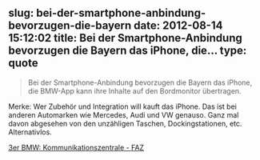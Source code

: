 slug: bei-der-smartphone-anbindung-bevorzugen-die-bayern
date: 2012-08-14 15:12:02
title: Bei der Smartphone-Anbindung bevorzugen die Bayern das iPhone, die...
type: quote
---

> Bei der Smartphone-Anbindung bevorzugen die Bayern das iPhone, die BMW-App kann ihre Inhalte auf den Bordmonitor übertragen.

Merke: Wer Zubehör und Integration will kauft das iPhone. Das ist bei anderen Automarken wie Mercedes, Audi und VW genauso. Ganz mal davon abgesehen von den unzähligen Taschen, Dockingstationen, etc. Alternativlos.

 [3er BMW: Kommunikationszentrale - FAZ](http://www.faz.net/aktuell/technik-motor/3er-bmw-kommunikationszentrale-11854464.html)
